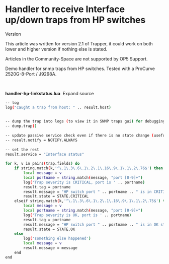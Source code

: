 # Handler to receive Interface up/down traps from HP switches

Version

This article was written for version 2.1 of Trapper, it could work on both lower and higher version if nothing else is stated.

Articles in the Community-Space are not supported by OP5 Support.

Demo handler for snmp traps from HP switches. Tested with a ProCurve 2520G-8-Port / J9298A.

 

**handler-hp-linkstatus.lua**  Expand source

``` {.bash data-syntaxhighlighter-params="brush: bash; gutter: true; first-line: 1; theme: Confluence; collapse: true" data-theme="Confluence" style="brush: bash; gutter: true; first-line: 1; theme: Confluence; collapse: true"}
-- log
log("caught a trap from host: " .. result.host)
 
 
-- dump the trap into logs (to view it in SNMP traps gui) for debugging purposes
-- dump.trap()
 
-- update passive service check even if there is no state change (useful for keepalive traps)
-- result.notify = NOTIFY.ALWAYS
 
-- set the rest
result.service = "Interface status"
 
for k, v in pairs(trap.fields) do
    if string.match(k,'^\.1\.3\.6\.1\.2\.1\.16\.9\.1\.1\.2\.76$') then
        local message = v
        local portname = string.match(message, "port [0-9]+")
        log('Trap severity is CRITICAL, port is ' .. portname)
        result.tag = portname
        result.message = "HP switch port " .. portname .. " is in CRITICAL state"
        result.state = STATE.CRITICAL
    elseif string.match(k,'^\.1\.3\.6\.1\.2\.1\.16\.9\.1\.1\.2\.75$') then
        local message = v
        local portname = string.match(message, "port [0-9]+")
        log('Trap severity is OK, port is ' .. portname)
        result.tag = portname
        result.message = "HP switch port " .. portname .. " is in OK state"
        result.state = STATE.OK
    else
        log('something else happened')
        local message = v
        result.message = message
    end
end
```

